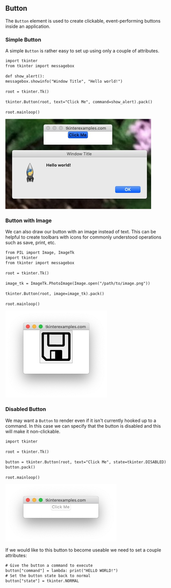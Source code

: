 <head>
  <title>Tkinter Button Widget Examples</title>
  <link rel="“canonical”" href="https://tkinterexamples.com/widgets/button">
  <meta content= "Examples for using python tkinter button widgets to trigger events within an application" name="description">
  <meta content=
  "tkinter button examples,python gui button,tkinter button,tkinter python button,python tkinter button examples,python tkinter button tutorial,python gui button tutorial"
  name="keywords">
</head>

## Button
The `Button` element is used to create clickable, event-performing buttons inside an application.

### Simple Button
A simple `Button` is rather easy to set up using only a couple of attributes.

```
import tkinter
from tkinter import messagebox

def show_alert():
messagebox.showinfo("Window Title", "Hello world!")

root = tkinter.Tk()

tkinter.Button(root, text="Click Me", command=show_alert).pack()

root.mainloop()
```

![A simple button example in tkinter](simple.jpg)

### Button with Image
We can also draw our button with an image instead of text. This can be helpful to create toolbars with icons for commonly understood operations such as save, print, etc.

```
from PIL import Image, ImageTk
import tkinter
from tkinter import messagebox

root = tkinter.Tk()

image_tk = ImageTk.PhotoImage(Image.open("/path/to/image.png")) 

tkinter.Button(root, image=image_tk).pack()

root.mainloop()
```

![An image inside of a button](image.jpg)

### Disabled Button
We may want a `Button` to render even if it isn't currently hooked up to a command. In this case we can specify that the button is disabled and this will make it non-clickable.

```
import tkinter

root = tkinter.Tk()

button = tkinter.Button(root, text="Click Me", state=tkinter.DISABLED)
button.pack()

root.mainloop()
```

![A disabled button in tkinter](disabled.jpg)

If we would like to this button to become useable we need to set a couple attributes:

```
# Give the button a command to execute
button["command"] = lambda: print("HELLO WORLD!")
# Set the button state back to normal
button["state"] = tkinter.NORMAL
```




